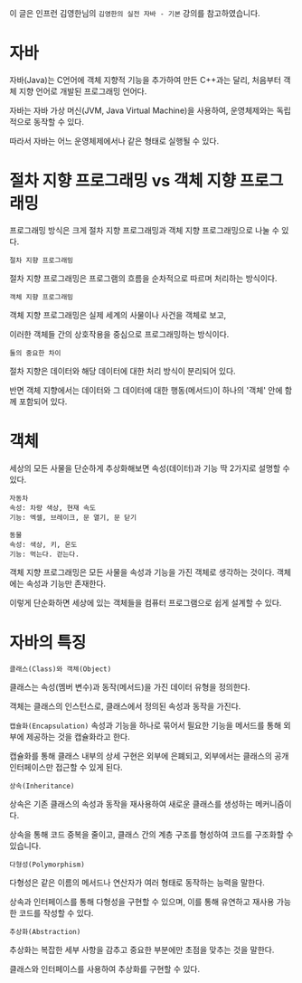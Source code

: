이 글은 인프런 김영한님의 `김영한의 실전 자바 - 기본` 강의를 참고하였습니다.

# 자바
자바(Java)는 C언어에 객체 지향적 기능을 추가하여 만든 C++과는 달리, 처음부터 객체 지향 언어로 개발된 프로그래밍 언어다.

자바는 자바 가상 머신(JVM, Java Virtual Machine)을 사용하여, 운영체제와는 독립적으로 동작할 수 있다.

따라서 자바는 어느 운영체제에서나 같은 형태로 실행될 수 있다.

# 절차 지향 프로그래밍 vs 객체 지향 프로그래밍
프로그래밍 방식은 크게 절차 지향 프로그래밍과 객체 지향 프로그래밍으로 나눌 수 있다.

`절차 지향 프로그래밍`

절차 지향 프로그래밍은 프로그램의 흐름을 순차적으로 따르며 처리하는 방식이다. 

`객체 지향 프로그래밍`

객체 지향 프로그래밍은 실제 세계의 사물이나 사건을 객체로 보고, 

이러한 객체들 간의 상호작용을 중심으로 프로그래밍하는 방식이다.

`둘의 중요한 차이`

절차 지향은 데이터와 해당 데이터에 대한 처리 방식이 분리되어 있다. 

반면 객체 지향에서는 데이터와 그 데이터에 대한 행동(메서드)이 하나의 '객체' 안에 함께 포함되어 있다.

# 객체
세상의 모든 사물을 단순하게 추상화해보면 속성(데이터)과 기능 딱 2가지로 설명할 수 있다.
```
자동차
속성: 차량 색상, 현재 속도
기능: 엑셀, 브레이크, 문 열기, 문 닫기
```
```
동물
속성: 색상, 키, 온도
기능: 먹는다. 걷는다.
```
객체 지향 프로그래밍은 모든 사물을 속성과 기능을 가진 객체로 생각하는 것이다. 객체에는 속성과 기능만 존재한다.

이렇게 단순화하면 세상에 있는 객체들을 컴퓨터 프로그램으로 쉽게 설계할 수 있다.

# 자바의 특징
`클래스(Class)와 객체(Object)`

클래스는 속성(멤버 변수)과 동작(메서드)을 가진 데이터 유형을 정의한다.

객체는 클래스의 인스턴스로, 클래스에서 정의된 속성과 동작을 가진다.

`캡슐화(Encapsulation)`
속성과 기능을 하나로 묶어서 필요한 기능을 메서드를 통해 외부에 제공하는 것을 캡슐화라고 한다.

캡슐화를 통해 클래스 내부의 상세 구현은 외부에 은폐되고, 외부에서는 클래스의 공개 인터페이스만 접근할 수 있게 된다.

`상속(Inheritance)`

상속은 기존 클래스의 속성과 동작을 재사용하여 새로운 클래스를 생성하는 메커니즘이다.

상속을 통해 코드 중복을 줄이고, 클래스 간의 계층 구조를 형성하여 코드를 구조화할 수 있습니다.

`다형성(Polymorphism)`

다형성은 같은 이름의 메서드나 연산자가 여러 형태로 동작하는 능력을 말한다.

상속과 인터페이스를 통해 다형성을 구현할 수 있으며, 이를 통해 유연하고 재사용 가능한 코드를 작성할 수 있다.

`추상화(Abstraction)`


추상화는 복잡한 세부 사항을 감추고 중요한 부분에만 초점을 맞추는 것을 말한다.

클래스와 인터페이스를 사용하여 추상화를 구현할 수 있다.
